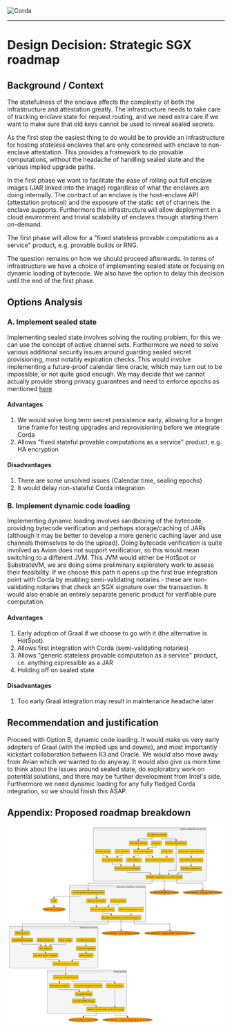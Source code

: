 ![Corda](https://www.corda.net/wp-content/uploads/2016/11/fg005_corda_b.png)

--------------------------------------------
Design Decision: Strategic SGX roadmap
============================================

## Background / Context

The statefulness of the enclave affects the complexity of both the infrastructure and attestation greatly.
The infrastructure needs to take care of tracking enclave state for request routing, and we need extra care if we want 
to make sure that old keys cannot be used to reveal sealed secrets.

As the first step the easiest thing to do would be to provide an infrastructure for hosting *stateless* enclaves that
are only concerned with enclave to non-enclave attestation. This provides a framework to do provable computations,
without the headache of handling sealed state and the various implied upgrade paths.

In the first phase we want to facilitate the ease of rolling out full enclave images (JAR linked into the image)
regardless of what the enclaves are doing internally. The contract of an enclave is the host-enclave API (attestation
protocol) and the exposure of the static set of channels the enclave supports. Furthermore the infrastructure will allow
deployment in a cloud environment and trivial scalability of enclaves through starting them on-demand.

The first phase will allow for a "fixed stateless provable computations as a service" product, e.g. provable builds or
RNG.

The question remains on how we should proceed afterwards. In terms of infrastructure we have a choice of implementing
sealed state or focusing on dynamic loading of bytecode. We also have the option to delay this decision until the end of
the first phase.

## Options Analysis

### A. Implement sealed state

Implementing sealed state involves solving the routing problem, for this we can use the concept of active channel sets.
Furthermore we need to solve various additional security issues around guarding sealed secret provisioning, most notably
expiration checks. This would involve implementing a future-proof calendar time oracle, which may turn out to be
impossible, or not quite good enough. We may decide that we cannot actually provide strong privacy guarantees and need
to enforce epochs as mentioned [here](../details/time.md).

#### Advantages

1. We would solve long term secret persistence early, allowing for a longer time frame for testing upgrades and
   reprovisioning before we integrate Corda
2. Allows "fixed stateful provable computations as a service" product, e.g. HA encryption

#### Disadvantages

1. There are some unsolved issues (Calendar time, sealing epochs)
2. It would delay non-stateful Corda integration

### B. Implement dynamic code loading

Implementing dynamic loading involves sandboxing of the bytecode, providing bytecode verification and perhaps
storage/caching of JARs (although it may be better to develop a more generic caching layer and use channels themselves
to do the upload). Doing bytecode verification is quite involved as Avian does not support verification, so this
would mean switching to a different JVM. This JVM would either be HotSpot or SubstrateVM, we are doing some preliminary
exploratory work to assess their feasibility. If we choose this path it opens up the first true integration point with
Corda by enabling semi-validating notaries - these are non-validating notaries that check an SGX signature over the
transaction. It would also enable an entirely separate generic product for verifiable pure computation.

#### Advantages

1. Early adoption of Graal if we choose to go with it (the alternative is HotSpot)
2. ​Allows first integration with Corda (semi-validating notaries)
3. Allows "generic stateless provable computation as a service" product, i.e. anything expressible as a JAR
4. Holding off on sealed state

#### Disadvantages

1. Too early ​Graal integration may result in maintenance headache later

## Recommendation and justification

Proceed with Option B, dynamic code loading. It would make us very early adopters of Graal (with the implied ups and 
downs), and most importantly kickstart collaboration between R3 and Oracle. We would also move away from Avian which we 
wanted to do anyway. It would also give us more time to think about the issues around sealed state, do exploratory work
on potential solutions, and there may be further development from Intel's side. Furthermore we need dynamic loading for
any fully fledged Corda integration, so we should finish this ASAP.

## Appendix: Proposed roadmap breakdown

![Dynamic code loading first](roadmap.png)